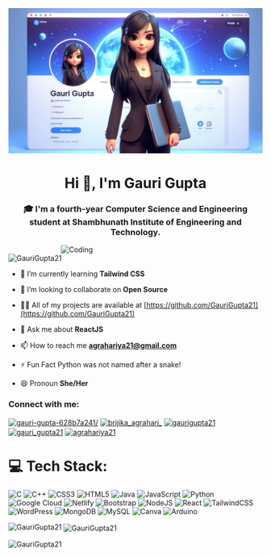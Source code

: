 ![MasterHead](gauri-gupta-illustration.png)
<h1 align="center">Hi 👋, I'm Gauri Gupta</h1>
<h3 align="center">🎓 I'm a fourth-year Computer Science and Engineering student at Shambhunath Institute of Engineering and Technology.</h3>
<img align="right" alt="Coding" width="400" src="https://user-images.githubusercontent.com/74038190/225813708-98b745f2-7d22-48cf-9150-083f1b00d6c9.gif">

<p align="left"> <img src="https://komarev.com/ghpvc/?username=GauriGupta21&label=Profile%20views&color=0e75b6&style=flat" alt="GauriGupta21" /> </p>


- 🌱 I’m currently learning **Tailwind CSS**

- 👯 I’m looking to collaborate on **Open Source**

- 👨‍💻 All of my projects are available at [https://github.com/GauriGupta21](https://github.com/GauriGupta21)

- 💬 Ask me about **ReactJS**

- 📫 How to reach me **agrahariya21@gmail.com**

- ⚡ Fun Fact Python was not named after a snake!

- 😄 Pronoun **She/Her**

<h3 align="left">Connect with me:</h3>
<p align="left">
<a href="https://www.linkedin.com/in/gauri-gupta-628b7a241/" target="blank"><img align="center" src="https://raw.githubusercontent.com/rahuldkjain/github-profile-readme-generator/master/src/images/icons/Social/linked-in-alt.svg" alt="gauri-gupta-628b7a241/" height="30" width="40" /></a>
<a href="https://www.instagram.com/brijika_agrahari_?igsh=czN6NTFkb3V6eGN0" target="blank"><img align="center" src="https://raw.githubusercontent.com/rahuldkjain/github-profile-readme-generator/master/src/images/icons/Social/instagram.svg" alt="brijika_agrahari_" height="30" width="40" /></a>
<a href="https://www.codechef.com/users/gaurigupta21" target="blank"><img align="center" src="https://cdn.jsdelivr.net/npm/simple-icons@3.1.0/icons/codechef.svg" alt="gaurigupta21" height="30" width="40" /></a>
<!--<a href="https://www.hackerrank.com/gaurigupta21" target="blank"><img align="center" src="https://raw.githubusercontent.com/rahuldkjain/github-profile-readme-generator/master/src/images/icons/Social/hackerrank.svg" alt="gaurigupta21" height="30" width="40" /></a>-->
<a href="https://www.leetcode.com/gauri_gupta21" target="blank"><img align="center" src="https://raw.githubusercontent.com/rahuldkjain/github-profile-readme-generator/master/src/images/icons/Social/leet-code.svg" alt="gauri_gupta21" height="30" width="40" /></a>
<a href="https://auth.geeksforgeeks.org/user/agrahariya21" target="blank"><img align="center" src="https://raw.githubusercontent.com/rahuldkjain/github-profile-readme-generator/master/src/images/icons/Social/geeks-for-geeks.svg" alt="agrahariya21" height="30" width="40" /></a>
</p>

# 💻 Tech Stack:
![C](https://img.shields.io/badge/c-%2300599C.svg?style=for-the-badge&logo=c&logoColor=white) ![C++](https://img.shields.io/badge/c++-%2300599C.svg?style=for-the-badge&logo=c%2B%2B&logoColor=white) ![CSS3](https://img.shields.io/badge/css3-%231572B6.svg?style=for-the-badge&logo=css3&logoColor=white) ![HTML5](https://img.shields.io/badge/html5-%23E34F26.svg?style=for-the-badge&logo=html5&logoColor=white) ![Java](https://img.shields.io/badge/java-%23ED8B00.svg?style=for-the-badge&logo=openjdk&logoColor=white) ![JavaScript](https://img.shields.io/badge/javascript-%23323330.svg?style=for-the-badge&logo=javascript&logoColor=%23F7DF1E) ![Python](https://img.shields.io/badge/python-3670A0?style=for-the-badge&logo=python&logoColor=ffdd54) ![Google Cloud](https://img.shields.io/badge/GoogleCloud-%234285F4.svg?style=for-the-badge&logo=google-cloud&logoColor=white) ![Netlify](https://img.shields.io/badge/netlify-%23000000.svg?style=for-the-badge&logo=netlify&logoColor=#00C7B7) ![Bootstrap](https://img.shields.io/badge/bootstrap-%238511FA.svg?style=for-the-badge&logo=bootstrap&logoColor=white) ![NodeJS](https://img.shields.io/badge/node.js-6DA55F?style=for-the-badge&logo=node.js&logoColor=white) ![React](https://img.shields.io/badge/react-%2320232a.svg?style=for-the-badge&logo=react&logoColor=%2361DAFB) ![TailwindCSS](https://img.shields.io/badge/tailwindcss-%2338B2AC.svg?style=for-the-badge&logo=tailwind-css&logoColor=white) ![WordPress](https://img.shields.io/badge/WordPress-%23117AC9.svg?style=for-the-badge&logo=WordPress&logoColor=white) ![MongoDB](https://img.shields.io/badge/MongoDB-%234ea94b.svg?style=for-the-badge&logo=mongodb&logoColor=white) ![MySQL](https://img.shields.io/badge/mysql-%2300000f.svg?style=for-the-badge&logo=mysql&logoColor=white) ![Canva](https://img.shields.io/badge/Canva-%2300C4CC.svg?style=for-the-badge&logo=Canva&logoColor=white) ![Arduino](https://img.shields.io/badge/-Arduino-00979D?style=for-the-badge&logo=Arduino&logoColor=white)



<p><img align="left" src="https://github-readme-stats.vercel.app/api/top-langs?username=GauriGupta21&show_icons=true&locale=en&layout=compact" alt="GauriGupta21" /></p>

<p>&nbsp;<img align="center" src="https://github-readme-stats.vercel.app/api?username=GauriGupta21&show_icons=true&locale=en" alt="GauriGupta21" /></p>

<p><img align="center" src="https://github-readme-streak-stats.herokuapp.com/?user=GauriGupta21&" alt="GauriGupta21" /></p>
